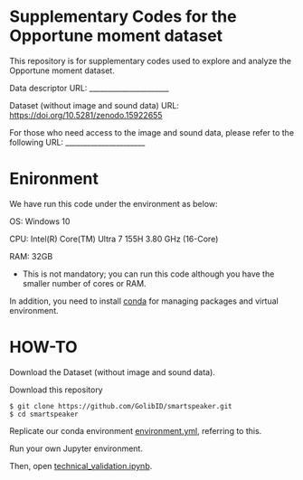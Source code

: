# Supplementary Codes for the Opportune moment dataset
This repository is for supplementary codes used to explore and analyze the Opportune moment dataset.

Data descriptor URL: ______________________

Dataset (without image and sound data) URL: https://doi.org/10.5281/zenodo.15922655

For those who need access to the image and sound data, please refer to the following URL: ______________________

# Enironment 
We have run this code under the environment as below:

OS: Windows 10

CPU: Intel(R) Core(TM) Ultra 7 155H 3.80 GHz  (16-Core)

RAM: 32GB

* This is not mandatory; you can run this code although you have the smaller number of cores or RAM.

In addition, you need to install [conda](https://conda.io/projects/conda/en/latest/index.html) for managing packages and virtual environment.

# HOW-TO
Download the Dataset (without image and sound data). 

Download this repository
```console
$ git clone https://github.com/GolibID/smartspeaker.git
$ cd smartspeaker
```
Replicate our conda environment [environment.yml](environment.yml), referring to this.

Run your own Jupyter environment.

Then, open [technical_validation.ipynb](technical_validation.ipynb).

